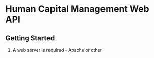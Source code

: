 # Human Capital Management Web API

## Getting Started

1. A web server is required - Apache or other
